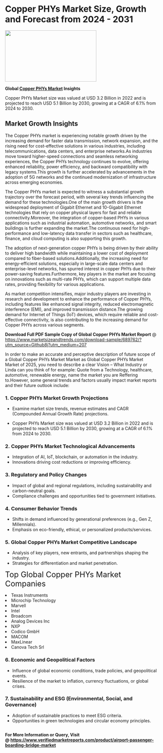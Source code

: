 <H1>Copper PHYs Market Size, Growth and Forecast from 2024 - 2031</H1><img class="aligncenter size-medium wp-image-584254" src="https://thirdeyenews.in/wp-content/uploads/2024/09/Global-Market-Research-300x168.jpeg" alt="" width="300" height="168" /><p><strong>Global&nbsp;<a href="https://www.marketsizeandtrends.com/download-sample/689762/?utm_source=Github8j?utm_medium=207">Copper PHYs Market</a> Insights</strong></p><p>Copper PHYs Market size was valued at USD 3.2 Billion in 2022 and is projected to reach USD 5.1 Billion by 2030, growing at a CAGR of 6.1% from 2024 to 2030.</p><p><!DOCTYPE html> <html lang="en"> <head> <meta charset="UTF-8"> <meta name="viewport" content="width=device-width, initial-scale=1.0"> <title>Copper PHYs Market Growth Insights</title> </head> <body> <h2>Market Growth Insights</h2> <p>The Copper PHYs market is experiencing notable growth driven by the increasing demand for faster data transmission, network expansion, and the rising need for cost-effective solutions in various industries, including telecommunications, data centers, and enterprise networks.As industries move toward higher-speed connections and seamless networking experiences, the Copper PHYs technology continues to evolve, offering enhanced reliability, power efficiency, and backward compatibility with legacy systems.This growth is further accelerated by advancements in the adoption of 5G networks and the continued modernization of infrastructure across emerging economies.</p> <p>The Copper PHYs market is expected to witness a substantial growth trajectory over the forecast period, with several key trends influencing the demand for these technologies.One of the main growth drivers is the widespread deployment of Gigabit Ethernet and 10-Gigabit Ethernet technologies that rely on copper physical layers for fast and reliable connectivity.Moreover, the integration of copper-based PHYs in various applications such as industrial automation, automotive networks, and smart buildings is further expanding the market.The continuous need for high-performance and low-latency data transfer in sectors such as healthcare, finance, and cloud computing is also supporting this growth.</p> <p>The adoption of next-generation copper PHYs is being driven by their ability to deliver high bandwidth while maintaining a lower cost of deployment compared to fiber-based solutions.Additionally, the increasing need for energy-efficient solutions, especially in large-scale data centers and enterprise-level networks, has spurred interest in copper PHYs due to their power-saving features.Furthermore, key players in the market are focusing on innovations such as multi-rate PHYs, which can support multiple data rates, providing flexibility for various applications.</p> <p>As market competition intensifies, major industry players are investing in research and development to enhance the performance of Copper PHYs, including features like enhanced signal integrity, reduced electromagnetic interference (EMI), and improved transmission distance.The growing demand for Internet of Things (IoT) devices, which require reliable and cost-effective connectivity, is also contributing to the increasing demand for Copper PHYs across various segments.</p> <p><span class=""><strong>Download Full PDF Sample Copy of Global Copper PHYs Market Report</strong> @ <a href="https://www.marketsizeandtrends.com/download-sample/689762/?utm_source=Github8j?utm_medium=207" target="_blank">https://www.marketsizeandtrends.com/download-sample/689762/?utm_source=Github8j?utm_medium=207</a></span></p><p>In order to make an accurate and perceptive description of future scope of a Global&nbsp;Copper PHYs Market Market as Global&nbsp;Copper PHYs Market Market of 2025, you need to describe a clear Vision &ndash; What Industry or Linda can you think of for example: Quote from a Technology, healthcare, automotive, renewable energy, name the market you are Reffering to.However, some general trends and factors usually impact market reports and their future outlook include:</p><h3>1.&nbsp;<strong>Copper PHYs Market Growth Projections</strong></h3><ul><li>Examine market size trends, revenue estimates and CAGR (Compounded Annual Growth Rate) projections.</li><li><p>Copper PHYs Market size was valued at USD 3.2 Billion in 2022 and is projected to reach USD 5.1 Billion by 2030, growing at a CAGR of 6.1% from 2024 to 2030.</p></li></ul><h3>2.&nbsp;<strong>Copper PHYs Market Technological Advancements</strong></h3><ul><li>Integration of AI, IoT, blockchain, or automation in the industry.</li><li>Innovations driving cost reductions or improving efficiency.</li></ul><h3>3.&nbsp;<strong>Regulatory and Policy Changes</strong></h3><ul><li>Impact of global and regional regulations, including sustainability and carbon-neutral goals.</li><li>Compliance challenges and opportunities tied to government initiatives.</li></ul><h3>4.&nbsp;<strong>Consumer Behavior Trends</strong></h3><ul><li>Shifts in demand influenced by generational preferences (e.g., Gen Z, Millennials).</li><li>Emphasis on eco-friendly, ethical, or personalized products/services.</li></ul><h3>5.&nbsp;<strong>Global Copper PHYs Market Competitive Landscape</strong></h3><ul><li>Analysis of key players, new entrants, and partnerships shaping the industry.</li><li>Strategies for differentiation and market penetration.</li></ul><p data-pm-slice="1 1 []"><span style="color: inherit; font-family: inherit; font-size: 25px;">Top Global Copper PHYs Market Companies</span></p><div class="" data-test-id=""><p><li>Texas Instruments</li><li> Microchip Technology</li><li> Marvell</li><li> Intel</li><li> Broadcom</li><li> Analog Devices Inc</li><li> NXP</li><li> Codico GmbH</li><li> MACOM</li><li> MaxLinear</li><li> Canova Tech Srl</li></p></div><h3>6.&nbsp;<strong>Economic and Geopolitical Factors</strong></h3><ul><li>Influence of global economic conditions, trade policies, and geopolitical events.</li><li>Resilience of the market to inflation, currency fluctuations, or global crises.</li></ul><h3>7.&nbsp;<strong>Sustainability and ESG (Environmental, Social, and Governance)</strong></h3><ul><li>Adoption of sustainable practices to meet ESG criteria.</li><li>Opportunities in green technologies and circular economy principles.</li></ul><h2><strong style="font-size: 14px;">For More Information or Query, Visit @&nbsp;</strong><a style="background-color: #ffffff; font-size: 14px;" href="https://www.marketsizeandtrends.com/report/copper-phys-market/" target="_blank">https://www.verifiedmarketreports.com/product/airport-passenger-boarding-bridge-market</a></h2>